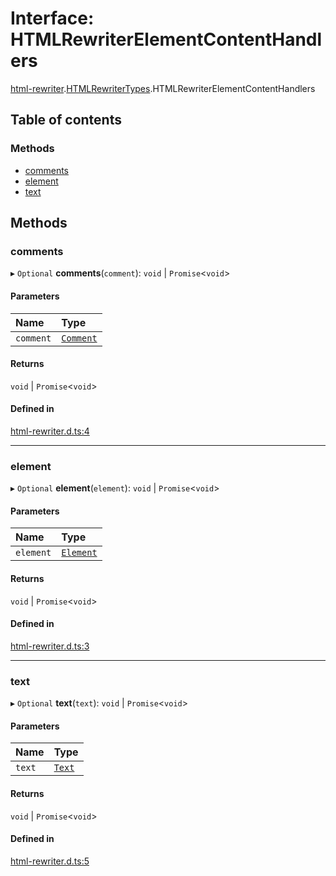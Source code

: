 # Interface: HTMLRewriterElementContentHandlers

[html-rewriter](../modules/html_rewriter.md).[HTMLRewriterTypes](../modules/html_rewriter.HTMLRewriterTypes.md).HTMLRewriterElementContentHandlers

## Table of contents

### Methods

- [comments](html_rewriter.HTMLRewriterTypes.HTMLRewriterElementContentHandlers.md#comments)
- [element](html_rewriter.HTMLRewriterTypes.HTMLRewriterElementContentHandlers.md#element)
- [text](html_rewriter.HTMLRewriterTypes.HTMLRewriterElementContentHandlers.md#text)

## Methods

### comments

▸ `Optional` **comments**(`comment`): `void` \| `Promise`<`void`\>

#### Parameters

| Name | Type |
| :------ | :------ |
| `comment` | [`Comment`](html_rewriter.HTMLRewriterTypes.Comment.md) |

#### Returns

`void` \| `Promise`<`void`\>

#### Defined in

[html-rewriter.d.ts:4](https://github.com/goodcodedev/bun-types/blob/8bd1b3a/html-rewriter.d.ts#L4)

___

### element

▸ `Optional` **element**(`element`): `void` \| `Promise`<`void`\>

#### Parameters

| Name | Type |
| :------ | :------ |
| `element` | [`Element`](html_rewriter.HTMLRewriterTypes.Element.md) |

#### Returns

`void` \| `Promise`<`void`\>

#### Defined in

[html-rewriter.d.ts:3](https://github.com/goodcodedev/bun-types/blob/8bd1b3a/html-rewriter.d.ts#L3)

___

### text

▸ `Optional` **text**(`text`): `void` \| `Promise`<`void`\>

#### Parameters

| Name | Type |
| :------ | :------ |
| `text` | [`Text`](html_rewriter.HTMLRewriterTypes.Text.md) |

#### Returns

`void` \| `Promise`<`void`\>

#### Defined in

[html-rewriter.d.ts:5](https://github.com/goodcodedev/bun-types/blob/8bd1b3a/html-rewriter.d.ts#L5)
